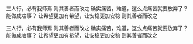 三人行，必有我师焉
则其善者而改之
确实痛苦，难道，这么点痛苦就要放弃了？能做成啥事？
让希望更加有希望，让安稳更加安稳
则其善者而改之 

三人行，必有我师焉
则其善者而改之
确实痛苦，难道，这么点痛苦就要放弃了？能做成啥事？
让希望更加有希望，让安稳更加安稳
则其善者而改之 

